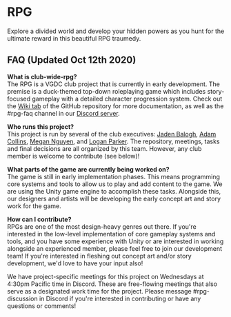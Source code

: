 # RPG
Explore a divided world and develop your hidden powers as you hunt for the ultimate reward in this beautiful RPG traumedy.

## FAQ (Updated Oct 12th 2020)

**What is club-wide-rpg?**  
The RPG is a VGDC club project that is currently in early development. The premise is a duck-themed top-down roleplaying game which includes story-focused gameplay with a detailed character progression system. Check out the [Wiki tab](https://github.com/ubco-video-game-development-club/rpg/wiki) of the GitHub repository for more documentation, as well as the #rpg-faq channel in our [Discord server](https://discord.gg/ydXaAjQ).

**Who runs this project?**  
This project is run by several of the club executives: [Jaden Balogh](https://github.com/JadenBalogh), [Adam Collins](https://github.com/wubbadukky), [Megan Nguyen](https://github.com/lilmergo), and [Logan Parker](https://github.com/LoganParker). The repository, meetings, tasks and final decisions are all organized by this team. However, any club member is welcome to contribute (see below)!

**What parts of the game are currently being worked on?**  
The game is still in early implementation phases. This means programming core systems and tools to allow us to play and add content to the game. We are using the Unity game engine to accomplish these tasks. Alongside this, our designers and artists will be developing the early concept art and story work for the game.

**How can I contribute?**  
RPGs are one of the most design-heavy genres out there. If you're interested in the low-level implementation of core gameplay systems and tools, and you have some experience with Unity or are interested in working alongside an experienced member, please feel free to join our development team! If you're interested in fleshing out concept art and/or story development, we'd love to have your input also!

We have project-specific meetings for this project on Wednesdays at 4:30pm Pacific time in Discord. These are free-flowing meetings that also serve as a designated work time for the project. Please message #rpg-discussion in Discord if you're interested in contributing or have any questions or comments!
